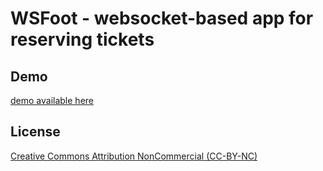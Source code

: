 # WSFoot - websocket-based app for reserving tickets

## Demo
[demo available here](http://wsfoot.cherry-pie.co/)

## License
[Creative Commons Attribution NonCommercial (CC-BY-NC)](https://github.com/Cherry-Pie/wsfoot/blob/master/LICENSE.md)
